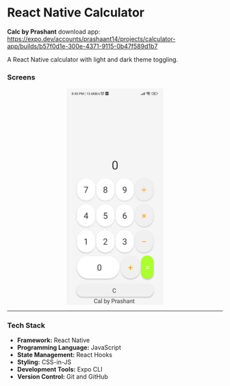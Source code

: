 # React Native Calculator  
**Calc by Prashant**
download app:
https://expo.dev/accounts/prashaant14/projects/calculator-app/builds/b57f0d1e-300e-4371-9115-0b47f589d1b7

A React Native calculator with light and dark theme toggling.

### Screens

<div style="display: flex; justify-content: space-around; align-items: center;">
  <img src="https://github.com/PrashantDesale2004/React-Naive-Calculator/blob/main/CalByPrashant.jpeg" alt="Calculator Overview" width="45%" />
  
</div>

---

### Tech Stack

- **Framework:** React Native  
- **Programming Language:** JavaScript  
- **State Management:** React Hooks  
- **Styling:** CSS-in-JS  
- **Development Tools:** Expo CLI  
- **Version Control:** Git and GitHub  
